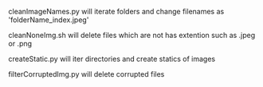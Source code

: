 cleanImageNames.py will iterate folders and change filenames as 'folderName_index.jpeg'

cleanNoneImg.sh will delete files which are not has extention such as .jpeg or .png

createStatic.py will iter directories and create statics of images

filterCorruptedImg.py will delete corrupted files





